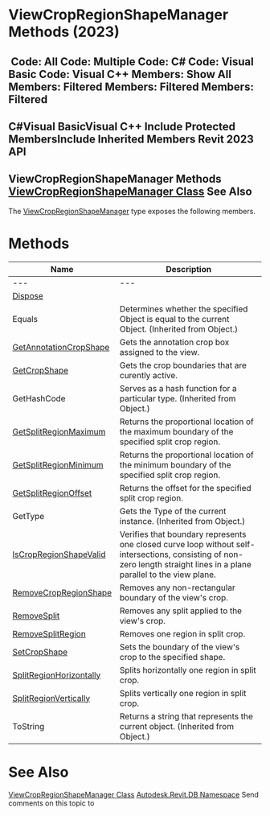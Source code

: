 # ViewCropRegionShapeManager Methods (2023)

﻿
 Code: All Code: Multiple Code: C# Code: Visual Basic Code: Visual C++  Members: Show All Members: Filtered Members: Filtered Members: Filtered   
---  
C#Visual BasicVisual C++
Include Protected MembersInclude Inherited Members
Revit 2023 API  
---  
ViewCropRegionShapeManager Methods  
[ViewCropRegionShapeManager Class](2610cb66-5dae-9fc8-4e83-7dfe88085abb.md "ViewCropRegionShapeManager Class") See Also  
---  
The [ViewCropRegionShapeManager](2610cb66-5dae-9fc8-4e83-7dfe88085abb.md "ViewCropRegionShapeManager Class") type exposes the following members.
# Methods
| Name | Description |
| --- | --- |
| --- | --- | --- |
| [Dispose](7c0d13f8-0263-d113-c4cf-20cb62693001.md "Dispose Method") |
| Equals | Determines whether the specified Object is equal to the current Object. (Inherited from Object.) |
| [GetAnnotationCropShape](4e698377-7527-c562-21bc-379c68efda5d.md "GetAnnotationCropShape Method") | Gets the annotation crop box assigned to the view. |
| [GetCropShape](36a98b08-72be-4b0a-99f6-4a765b85b15d.md "GetCropShape Method") | Gets the crop boundaries that are curently active. |
| GetHashCode | Serves as a hash function for a particular type.  (Inherited from Object.) |
| [GetSplitRegionMaximum](fe2685d5-c8c3-eb61-d4d0-3fcdd48820ed.md "GetSplitRegionMaximum Method") | Returns the proportional location of the maximum boundary of the specified split crop region. |
| [GetSplitRegionMinimum](62230272-ac48-3856-91a3-d5c6aa2ec031.md "GetSplitRegionMinimum Method") | Returns the proportional location of the minimum boundary of the specified split crop region. |
| [GetSplitRegionOffset](f2df4fe9-0771-4ee0-e000-d0d2b11ea35f.md "GetSplitRegionOffset Method") | Returns the offset for the specified split crop region. |
| GetType | Gets the Type of the current instance. (Inherited from Object.) |
| [IsCropRegionShapeValid](e9d91a49-9d33-f1d5-a197-e1bf33a17265.md "IsCropRegionShapeValid Method") | Verifies that boundary represents one closed curve loop without self-intersections, consisting of non-zero length straight lines in a plane parallel to the view plane. |
| [RemoveCropRegionShape](f72964d5-5b22-0d77-2fe0-0c127546d879.md "RemoveCropRegionShape Method") | Removes any non-rectangular boundary of the view's crop. |
| [RemoveSplit](7b04c647-cb12-3189-eb56-2251ba46d99b.md "RemoveSplit Method") | Removes any split applied to the view's crop. |
| [RemoveSplitRegion](c750ce39-d497-7cab-028b-4da0e0ce3c91.md "RemoveSplitRegion Method") | Removes one region in split crop. |
| [SetCropShape](548c4181-2779-40a2-8276-b7a43a85a161.md "SetCropShape Method") | Sets the boundary of the view's crop to the specified shape. |
| [SplitRegionHorizontally](081c29af-0877-a5ce-bb49-e39ba262a43f.md "SplitRegionHorizontally Method") | Splits horizontally one region in split crop. |
| [SplitRegionVertically](583d354f-9950-5bcd-23e0-69c15ee69a50.md "SplitRegionVertically Method") | Splits vertically one region in split crop. |
| ToString | Returns a string that represents the current object. (Inherited from Object.) |

# See Also
[ViewCropRegionShapeManager Class](2610cb66-5dae-9fc8-4e83-7dfe88085abb.md "ViewCropRegionShapeManager Class")
[Autodesk.Revit.DB Namespace](87546ba7-461b-c646-cbb1-2cb8f5bff8b2.md "Autodesk.Revit.DB Namespace")
Send comments on this topic to 